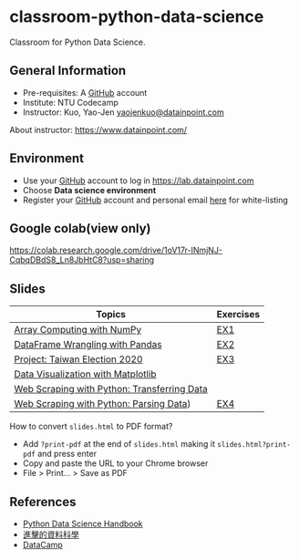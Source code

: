 # classroom-python-data-science

Classroom for Python Data Science.

## General Information

- Pre-requisites: A [GitHub](https://github.com/) account
- Institute: NTU Codecamp
- Instructor: Kuo, Yao-Jen <yaojenkuo@datainpoint.com>

About instructor: <https://www.datainpoint.com/>

## Environment

- Use your [GitHub](https://github.com/) account to log in <https://lab.datainpoint.com>
- Choose **Data science environment**
- Register your [GitHub](https://github.com/) account and personal email [here](https://docs.google.com/spreadsheets/d/1TFqIFqzOIUY7GnZ_a7L3_iKZeqGAYKTfJKAA-gO_hCg/edit?usp=sharing) for white-listing

## Google colab(view only)

<https://colab.research.google.com/drive/1oV17r-INmjNJ-CqbqDBdS8_Ln8JbHtC8?usp=sharing>

## Slides

|Topics|Exercises|
|-----|---------|
|[Array Computing with NumPy](https://datainpoint.github.io/chapter-array-computing-with-numpy/array-computing-with-numpy.slides.html)|[EX1](https://lab.datainpoint.com/hub/user-redirect/git-pull?repo=https%3A%2F%2Fgithub.com%2Fdatainpoint%2Fexercise-array-computing-with-numpy&urlpath=tree%2Fexercise-array-computing-with-numpy%2Fexercises.ipynb&branch=main)|
|[DataFrame Wrangling with Pandas](https://datainpoint.github.io/chapter-dataframe-wrangling-with-pandas/dataframe-wrangling-with-pandas.slides.html)|[EX2](https://lab.datainpoint.com/hub/user-redirect/git-pull?repo=https%3A%2F%2Fgithub.com%2Fdatainpoint%2Fexercise-basic-pandas&urlpath=tree%2Fexercise-basic-pandas%2Fexercises.ipynb&branch=main)|
|[Project: Taiwan Election 2020](https://datainpoint.github.io/chapter-taiwan-election-2020/slides.html)|[EX3](https://lab.datainpoint.com/hub/user-redirect/git-pull?repo=https%3A%2F%2Fgithub.com%2Fdatainpoint%2Fexercise-advanced-pandas&urlpath=tree%2Fexercise-advanced-pandas%2Fexercises.ipynb&branch=main)|
|[Data Visualization with Matplotlib](https://datainpoint.github.io/chapter-data-visualization-with-matplotlib/slides.html)||
|[Web Scraping with Python: Transferring Data](https://datainpoint.github.io/chapter-web-scraping-with-python/transferring-data.slides.html)||
|[Web Scraping with Python: Parsing Data](https://datainpoint.github.io/chapter-web-scraping-with-python/parsing-data.slides.html))|[EX4](https://mybinder.org/v2/gh/datainpoint/chapter-web-scraping-with-python/HEAD?filepath=exercises.ipynb)|

How to convert `slides.html` to PDF format?
- Add `?print-pdf` at the end of `slides.html` making it `slides.html?print-pdf` and press enter
- Copy and paste the URL to your Chrome browser
- File > Print... > Save as PDF

## References

- [Python Data Science Handbook](https://jakevdp.github.io/PythonDataScienceHandbook/)
- [進擊的資料科學](https://www.datainpoint.com/data-science-in-action/)
- [DataCamp](https://www.datacamp.com?tap_a=5644-dce66f&tap_s=194899-1fb421&utm_medium=affiliate&utm_source=tonykuo)
